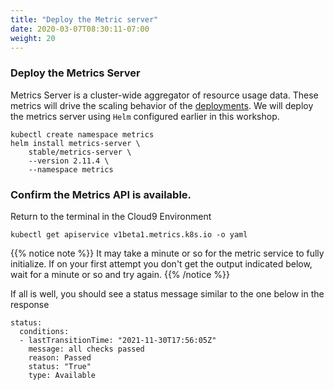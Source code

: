 ```yaml
---
title: "Deploy the Metric server"
date: 2020-03-07T08:30:11-07:00
weight: 20
---
```


### Deploy the Metrics Server
Metrics Server is a cluster-wide aggregator of resource usage data. These metrics will drive the scaling behavior of the [deployments](https://kubernetes.io/docs/concepts/workloads/controllers/deployment/). We will deploy the metrics server using `Helm` configured earlier in this workshop.

```
kubectl create namespace metrics
helm install metrics-server \
    stable/metrics-server \
    --version 2.11.4 \
    --namespace metrics
```

### Confirm the Metrics API is available.

Return to the terminal in the Cloud9 Environment
```
kubectl get apiservice v1beta1.metrics.k8s.io -o yaml
```

{{% notice note %}}
It may take a minute or so for the metric service to fully initialize. If on your first attempt you don't get the output indicated below, wait for a minute or so and try again.
{{% /notice %}}


If all is well, you should see a status message similar to the one below in the response
```
status:
  conditions:
  - lastTransitionTime: "2021-11-30T17:56:05Z"
    message: all checks passed
    reason: Passed
    status: "True"
    type: Available
```
